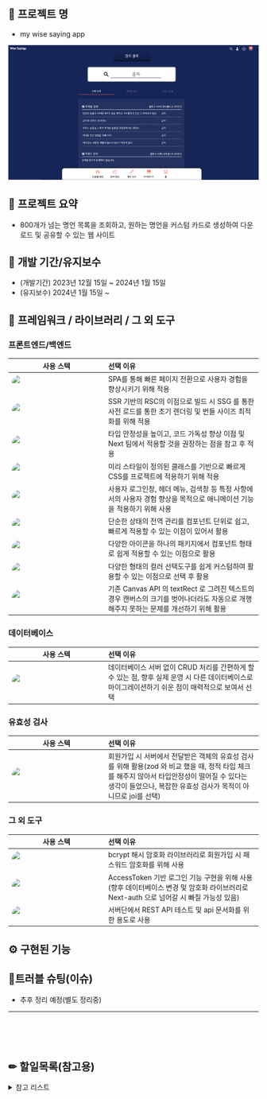 ## 📓 프로젝트 명

- my wise saying app

![Alt text](image.png)

## 🎫 프로젝트 요약

- 800개가 넘는 명언 목록을 조회하고, 원하는 명언을 커스텀 카드로 생성하여 다운로드 및 공유할 수 있는 웹 사이트

## 📅 개발 기간/유지보수

- (개발기간) 2023년 12월 15일 ~ 2024년 1월 15일
- (유지보수) 2024년 1월 15일 ~

## 🧰 프레임워크 / 라이브러리 / 그 외 도구

### 프론트엔드/백엔드
|사용 스텍 | 선택 이유|
|:---:|:---|
|  <img  style="border-radius:15px; min-height:30px; max-height:30px;  max-width:180px; min-width:180px "  src="https://img.shields.io/badge/react(^18)-61DAFB?style=for-the-badge&logo=react&logoColor=black"> | SPA를 통해 빠른 페이지 전환으로 사용자 경험을 향상시키기 위해 적용 |  
|  <img  style="border-radius:15px; min-height:30px; max-height:30px;  max-width:180px; min-width:180px " src="https://img.shields.io/badge/next(^14.1.0)-0088CC?style=for-the-badge&logo=next.js&logoColor=white">  |SSR 기반의 RSC의 이점으로 빌드 시 SSG 를 통한 사전 로드를 통한 초기 렌더링 및 번들 사이즈 최적화를 위해 적용|
|<img  style="border-radius:15px; min-height:30px; max-height:30px;  max-width:180px; min-width:180px "  src="https://img.shields.io/badge/typescript(^5)-0088CC?style=for-the-badge&logo=typescript&logoColor=white"> |타입 안정성을 높이고, 코드 가독성 향상 이점 및 Next 팀에서 적용할 것을 권장하는 점을 참고 후 적용 |
|<img  style="border-radius:15px; min-height:30px; max-height:30px;  max-width:180px; min-width:180px "  style="padding:5px 0" src="https://img.shields.io/badge/tailwindcss(^3.3.0)-06B6D4?style=for-the-badge&logo=tailwindcss&logoColor=white"> | 미리 스타일이 정의된 클래스를 기반으로 빠르게 CSS를 프로젝트에 적용하기 위해 적용|
|<img  style="border-radius:15px; min-height:30px; max-height:30px;  max-width:180px; min-width:180px "  style="padding:5px 0" src="https://img.shields.io/badge/gsap(^3.12.3)-12A811?style=for-the-badge&logo=green&logoColor=white">|사용자 로그인창, 헤더 메뉴, 검색창 등 특정 사항에서의 사용자 경험 향상을 목적으로 애니메이션 기능을 적용하기 위해 사용
|<img  style="border-radius:15px; min-height:30px; max-height:30px;  max-width:180px; min-width:180px "  style="padding:5px 0" src="https://img.shields.io/badge/zustand(^4.4.7)-2A3FFB?style=for-the-badge&logo=zustand&logoColor=white">|단순한 상태의 전역 관리를 컴포넌트 단위로 쉽고, 빠르게 적용할 수 있는 이점이 있어서 활용|
|<img  style="border-radius:15px; min-height:30px; max-height:30px;  max-width:180px; min-width:180px "  style="padding:5px 0" src="https://img.shields.io/badge/react icons(^4.12.0)-CA4245?style=for-the-badge&logo=logoColor=white">| 다양한 아이콘을 하나의 패키지에서 컴포넌트 형태로 쉽게 적용할 수 있는 이점으로 활용| 
|<img  style="border-radius:15px; min-height:30px; max-height:30px;  max-width:180px; min-width:180px "  style="padding:5px 0" src="https://img.shields.io/badge/react color(^2.19.3)-000000?style=for-the-badge&logo=reactcolor&logoColor=white">|다양한 형태의 컬러 선택도구를 쉽게 커스텀하여 활용할 수 있는 이점으로 선택 후 활용  </span>|
|<img  style="border-radius:15px; min-height:30px; max-height:30px;  max-width:180px; min-width:180px "  style="padding:5px 0" src="https://img.shields.io/badge/word wrap(^1.2.5)-4B1E78?style=for-the-badge&logo=&logoColor=white">|기존 Canvas API 의 textRect 로 그려진 텍스트의 경우 캔버스의 크기를 벗어나더라도 자동으로 개행해주지 못하는 문제를 개선하기 위해 활용|


### 데이터베이스
|사용 스텍 | 선택 이유|
|:---:|:---|
|<img  style="border-radius:15px; min-height:30px; max-height:30px;  max-width:180px; min-width:180px " style="padding:5px 0" src="https://img.shields.io/badge/SQLite(^5.1.6)-003B57?style=for-the-badge&logo=sqlite&logoColor=white">|데이터베이스 서버 없이 CRUD 처리를 간편하게 할 수 있는 점, 향후 실제 운영 시 다른 데이터베이스로 마이그레이션하기 쉬운 점이 매력적으로 보여서 선택|

### 유효성 검사
|사용 스텍 | 선택 이유|
|:---:|:---|
|<img  style="border-radius:15px; min-height:30px; max-height:30px;  max-width:180px; min-width:180px "  style="padding:5px 0" src="https://img.shields.io/badge/joi(^17.11.0)-01BC8D?style=for-the-badge&logo=joi&logoColor=white">|회원가입 시 서버에서 전달받은 객체의 유효성 검사를  위해 활용(zod 와 비교 했을 때, 정적 타입 체크를 해주지 않아서 타입안정성이 떨어질 수 있다는 생각이 들었으나, 복잡한 유효성 검사가 목적이 아니므로 joi를 선택)|


### 그 외 도구
|사용 스텍 | 선택 이유|
|:---:|:---|
|<img  style="border-radius:15px; min-height:30px; max-height:30px;  max-width:180px; min-width:180px "  style="padding:5px 0" src="https://img.shields.io/badge/Bcrypt(^5.1.1)-4B1E78?style=for-the-badge&logo=&logoColor=white">|bcrypt 해시 암호화 라이브러리로 회원가입 시 패스워드 암호화를 위해 사용|
|<img  style="border-radius:15px; min-height:30px; max-height:30px;  max-width:180px; min-width:180px "  style="padding:5px 0" src="https://img.shields.io/badge/Jsonwebtoken(^9.0.2)-000000?style=for-the-badge&logo=jsonwebtokens&logoColor=white">|AccessToken 기반 로그인 기능 구현을 위해 사용(향후 데이터베이스 변경 및 암호화 라이브러리로 Next-auth 으로 넘어갈 시 빠질 가능성 있음)|
|<img  style="border-radius:15px; min-height:30px; max-height:30px;  max-width:180px; min-width:180px "  style="padding:5px 0" src="https://img.shields.io/badge/postman-FF6C37?style=for-the-badge&logo=postman&logoColor=white">|서버단에서 REST API 테스트 및 api 문서화를 위한 용도로 사용|



## ⚙ 구현된 기능







## 🚬트러블 슈팅(이슈)

- 추후 정리 예정(별도 정리중)

---
<br>
<br>
<br>







 ## ✏ 할일목록(참고용)

<details>
<summary>참고 리스트</summary>

- [x] 인물별 명언 추가 | 유저는 인물(위인)의 이름 카드를 클릭하면 해당 인물의 명언 목록을 조회할 수 있어야 한다.
- [x] 날씨/계절 명언 추가 | 유저는 날씨 카테고리를 클릭하면 날씨와 계절에 관한 명언 목록을 조회할 수 있어야 한다.
- [x] 요일별 명언 추가 | 유저는 요일 카테고리를 클릭하면 해당 요일 이름 카드를 조회하고, 각 카드를 클릭하면 해당 요일의 명언 목록을 조회할 수 있어야 한다.
- [x] 명언 북마크 기능 | 유저는 선택한 명언 카드를 북마크 리스트에 추가할 수 있다.
- [x] 유저 명언 등록 기능 추가 | 유저가 추가한 명언 목록이 유저명언 페이지에 추가되어 조회할 수 있어야 한다.
- [x] 나만의 명언 꾸미기 기능 추가 | 유저는 자신이 추가한 명언 카드를 수정하여 커스텀 명언 카드를 생성할 수 있어야 한다.
- [x] 명언 이미지 추가 기능 | 유저는 자신이 추가한 이미지를 명언 카드의 배경으로 활용할 수 있어야 한다.
- [ ] 명언 공유 기능 추가 | 유저는 자신이 생성하고 꾸민 명언 카드를 이미지로 저장하고, SNS 에 공유할 수 있어야 한다.
- [x] 명언 담기 기능 | 유저가 명언 카드를 북마크 리스트에 담으면, 마이페이지에서 해당 명언 목록을 개별적으로 확인할 수 있어야 한다.
- [x] 명언 북마크 미리보기 | 유저가 명언 카드를 담으면, 우측 상단에 담은 명언 목록을 미리 확인할 수 있어야 한다.
- [x] 인생/사랑/성공/사람/슬픔 등 세부 카테고리별 명언 검색 기능 추가(-> 23.12.17 | 기존 감성 명언 카테고리와 전체 병합)
- [ ] 명언 추천 기능 | 유저가 검색한 키워드, 생성한 명언의 키워드를 바탕으로 관련 명언을 추가적으로 조회할 수 있어야 한다.
- [ ] 이미지 생성 AI 추가 | 유저가 명언을 입력하면, 해당 명언에 대한 이미지를 생성할 수 있어야 한다.
- [x] 회원가입 기능 추가 | 유저는 이메일, 닉네임, 패스워드, 패스워드 재확인을 입력 후 회원가입 버튼을 클릭하면 회원가입 할 수 있어야 한다.
- [x] 로그인 기능 추가1(NextAuth) | 기존 로그인 기능과 충돌로 보류
- [x] 로그인 기능 추가2(JWT) | 이메일 및 패스워드를 입력하면, API 서버에서 검증 후 accessToken 발급 처리
</details>
